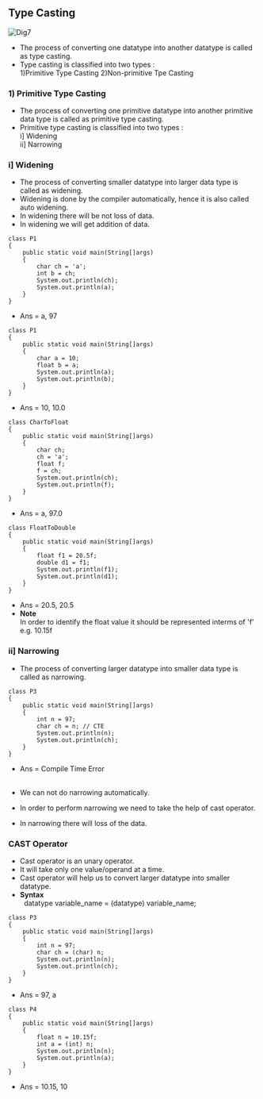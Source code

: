 ## Type Casting 
![Dig7]()
* The process of converting one datatype into another datatype is called as type casting.
* Type casting is classified into two types :<br>
  1)Primitive Type Casting 
  2)Non-primitive Tpe Casting 

### 1) Primitive Type Casting 
* The process of converting one primitive datatype into another primitive data type is called as primitive type casting.
* Primitive type casting is classified into two types : <br>
   i] Widening <br>
   ii] Narrowing 

### i] Widening 
* The process of converting smaller datatype into larger data type is called as widening.
* Widening is done by the compiler automatically, hence it is also called auto widening.
* In widening there will be not loss of data.
* In widening we will get addition of data.

```
class P1
{
    public static void main(String[]args)
    {
        char ch = 'a';
        int b = ch;
        System.out.println(ch);
        System.out.println(a);
    }
}
```
* Ans = a, 97

```
class P1
{
    public static void main(String[]args)
    {
        char a = 10;
        float b = a;
        System.out.println(a);
        System.out.println(b);
    }
}
```
* Ans = 10, 10.0

```
class CharToFloat
{
    public static void main(String[]args)
    {
        char ch;
        ch = 'a';
        float f;
        f = ch;
        System.out.println(ch);
        System.out.println(f);
    }
}
```
* Ans = a, 97.0

```
class FloatToDouble
{
    public static void main(String[]args)
    {
        float f1 = 20.5f;
        double d1 = f1;
        System.out.println(f1);
        System.out.println(d1);
    }
}
```
* Ans = 20.5, 20.5
* __Note__ <br>
   In order to identify the float value it should be represented interms of 'f'<br>
   e.g. 10.15f



### ii] Narrowing
* The process of converting larger datatype into  smaller data type is called as narrowing.
  


```
class P3
{
    public static void main(String[]args)
    {
        int n = 97;
        char ch = n; // CTE
        System.out.println(n); 
        System.out.println(ch);
    }
}
```
* Ans = Compile Time Error
<br><br>

* We can not do narrowing automatically.
* In order to perform narrowing we need to take the help of cast operator.
* In narrowing there will loss of the data.
### CAST Operator
* Cast operator is an unary operator.
* It will take only one value/operand at a time.
* Cast operator will help us to convert larger datatype into smaller datatype.
* __Syntax__ <br>
  &nbsp; datatype variable_name = (datatype) variable_name;

```
class P3
{
    public static void main(String[]args)
    {
        int n = 97;
        char ch = (char) n; 
        System.out.println(n); 
        System.out.println(ch);
    }
}
```
* Ans = 97, a

```
class P4
{
    public static void main(String[]args)
    {
        float n = 10.15f;
        int a = (int) n; 
        System.out.println(n); 
        System.out.println(a);
    }
}
```
* Ans = 10.15, 10




